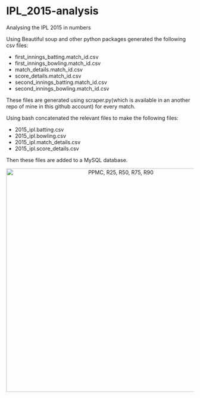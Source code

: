# IPL_2015-analysis
Analysing the IPL 2015 in numbers


Using Beautiful soup and other python packages generated the following csv files:

- first_innings_batting.match_id.csv 
- first_innings_bowling.match_id.csv 
- match_details.match_id.csv 
- score_details.match_id.csv 
- second_innings_batting.match_id.csv 
- second_innings_bowling.match_id.csv

These files are generated using scraper.py(which is available in an another repo of mine in this github account) for every match.

Using bash concatenated the relevant files to make the following files:

- 2015_ipl.batting.csv	
- 2015_ipl.bowling.csv	
- 2015_ipl.match_details.csv	
- 2015_ipl.score_details.csv	


Then these files are added to a MySQL database.



<div>
    <a href="https://plot.ly/~stromben/4540/" target="_blank" title="PPMC, R25, R50, R75, R90" style="display: block; text-align: center;"><img src="https://plot.ly/~stromben/4540.png" alt="PPMC, R25, R50, R75, R90" style="max-width: 100%;width: 600px;"  width="600" onerror="this.onerror=null;this.src='https://plot.ly/404.png';" /></a>
    <script data-plotly="stromben:4540"  src="https://plot.ly/embed.js" async></script>
</div>
